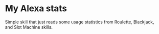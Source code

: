 # My Alexa stats
Simple skill that just reads some usage statistics from Roulette, Blackjack, and Slot Machine skills.

